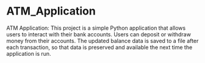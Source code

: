 # ATM_Application
ATM Application: This project is a simple Python application that allows users to interact with their bank accounts. Users can deposit or withdraw money from their accounts. The updated balance data is saved to a file after each transaction, so that data is preserved and available the next time the application is run.
